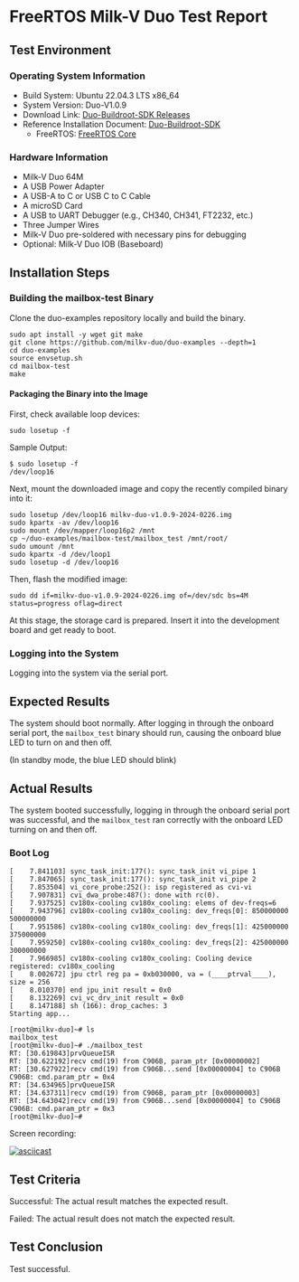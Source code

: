 # FreeRTOS Milk-V Duo Test Report

## Test Environment

### Operating System Information

- Build System: Ubuntu 22.04.3 LTS x86_64
- System Version: Duo-V1.0.9
- Download Link: [Duo-Buildroot-SDK Releases](https://github.com/milkv-duo/duo-buildroot-sdk/releases)
- Reference Installation Document: [Duo-Buildroot-SDK](https://github.com/milkv-duo/duo-buildroot-sdk)
    - FreeRTOS: [FreeRTOS Core](https://milkv.io/zh/docs/duo/getting-started/rtoscore)

### Hardware Information

- Milk-V Duo 64M
- A USB Power Adapter
- A USB-A to C or USB C to C Cable
- A microSD Card
- A USB to UART Debugger (e.g., CH340, CH341, FT2232, etc.)
- Three Jumper Wires
- Milk-V Duo pre-soldered with necessary pins for debugging
- Optional: Milk-V Duo IOB (Baseboard)

## Installation Steps

### Building the mailbox-test Binary

Clone the duo-examples repository locally and build the binary.

```shell
sudo apt install -y wget git make
git clone https://github.com/milkv-duo/duo-examples --depth=1
cd duo-examples
source envsetup.sh
cd mailbox-test
make
```
#### Packaging the Binary into the Image

First, check available loop devices:

```shell
sudo losetup -f
```

Sample Output:

```shell
$ sudo losetup -f
/dev/loop16
```

Next, mount the downloaded image and copy the recently compiled binary into it:

```shell
sudo losetup /dev/loop16 milkv-duo-v1.0.9-2024-0226.img
sudo kpartx -av /dev/loop16
sudo mount /dev/mapper/loop16p2 /mnt
cp ~/duo-examples/mailbox-test/mailbox_test /mnt/root/
sudo umount /mnt
sudo kpartx -d /dev/loop1
sudo losetup -d /dev/loop16 
```

Then, flash the modified image:

```shell
sudo dd if=milkv-duo-v1.0.9-2024-0226.img of=/dev/sdc bs=4M status=progress oflag=direct
```

At this stage, the storage card is prepared. Insert it into the development board and get ready to boot.

### Logging into the System

Logging into the system via the serial port.

## Expected Results

The system should boot normally. After logging in through the onboard serial port, the `mailbox_test` binary should run, causing the onboard blue LED to turn on and then off.

(In standby mode, the blue LED should blink)

## Actual Results

The system booted successfully, logging in through the onboard serial port was successful, and the `mailbox_test` ran correctly with the onboard LED turning on and then off.

### Boot Log

```log
[    7.841103] sync_task_init:177(): sync_task_init vi_pipe 1
[    7.847065] sync_task_init:177(): sync_task_init vi_pipe 2
[    7.853504] vi_core_probe:252(): isp registered as cvi-vi
[    7.907831] cvi_dwa_probe:487(): done with rc(0).
[    7.937525] cv180x-cooling cv180x_cooling: elems of dev-freqs=6
[    7.943796] cv180x-cooling cv180x_cooling: dev_freqs[0]: 850000000 500000000
[    7.951586] cv180x-cooling cv180x_cooling: dev_freqs[1]: 425000000 375000000
[    7.959250] cv180x-cooling cv180x_cooling: dev_freqs[2]: 425000000 300000000
[    7.966985] cv180x-cooling cv180x_cooling: Cooling device registered: cv180x_cooling
[    8.002672] jpu ctrl reg pa = 0xb030000, va = (____ptrval____), size = 256
[    8.010370] end jpu_init result = 0x0
[    8.132269] cvi_vc_drv_init result = 0x0
[    8.147188] sh (166): drop_caches: 3
Starting app...

[root@milkv-duo]~# ls
mailbox_test
[root@milkv-duo]~# ./mailbox_test 
RT: [30.619843]prvQueueISR
RT: [30.622192]recv cmd(19) from C906B, param_ptr [0x00000002]
RT: [30.627922]recv cmd(19) from C906B...send [0x00000004] to C906B
C906B: cmd.param_ptr = 0x4
RT: [34.634965]prvQueueISR
RT: [34.637311]recv cmd(19) from C906B, param_ptr [0x00000003]
RT: [34.643042]recv cmd(19) from C906B...send [0x00000004] to C906B
C906B: cmd.param_ptr = 0x3
[root@milkv-duo]~#
```

Screen recording:

[![asciicast](https://asciinema.org/a/IANV6OK3PCAMO3L7hcx11ngck.svg)](https://asciinema.org/a/IANV6OK3PCAMO3L7hcx11ngck)

## Test Criteria

Successful: The actual result matches the expected result.

Failed: The actual result does not match the expected result.

## Test Conclusion

Test successful.

